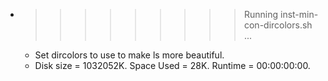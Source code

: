 * >>>>>>>>> Running inst-min-con-dircolors.sh ...
  * Set dircolors to use  to make ls more beautiful.
  * Disk size = 1032052K. Space Used = 28K. Runtime = 00:00:00:00.
